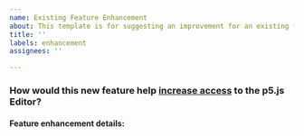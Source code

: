 ```yaml
---
name: Existing Feature Enhancement
about: This template is for suggesting an improvement for an existing feature.
title: ''
labels: enhancement
assignees: ''

---
```


<!--
Hi there!

To check an option in the sub-areas list, replace the "[ ]" with a "[x]". Be sure to check out how it looks in the Preview tab! Feel free to remove any portion of the template that is not relevant for your issue.
-->

### How would this new feature help [increase access](https://github.com/processing/p5.js/blob/main/contributor_docs/access.md) to the p5.js Editor?

#### Feature enhancement details:
